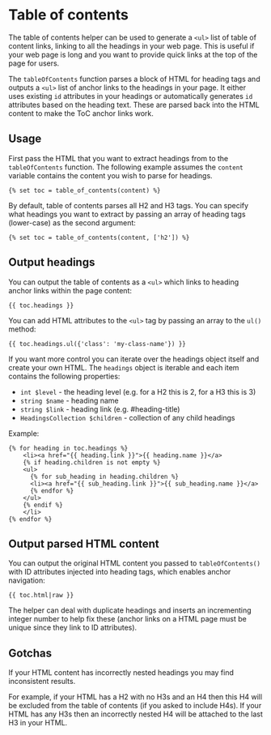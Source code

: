 # Table of contents

The table of contents helper can be used to generate a `<ul>` list of table of content links, linking to all the headings 
in your web page. This is useful if your web page is long and you want to provide quick links at the top of the page
for users.

The `tableOfContents` function parses a block of HTML for heading tags and outputs a `<ul>` list of anchor 
links to the headings in your page. It either uses existing `id` attributes in your headings or automatically generates 
`id` attributes based on the heading text. These are parsed back into the HTML content to make the ToC anchor links work.

## Usage

First pass the HTML that you want to extract headings from to the `tableOfContents` function.
The following example assumes the `content` variable contains the content you wish to parse for headings.


```twig
{% set toc = table_of_contents(content) %}
```

By default, table of contents parses all H2 and H3 tags. You can specify what headings you want to extract
by passing an array of heading tags (lower-case) as the second argument:

```twig
{% set toc = table_of_contents(content, ['h2']) %}
```

## Output headings

You can output the table of contents as a `<ul>` which links to heading anchor links within the page content: 

```twig
{{ toc.headings }}
```

You can add HTML attributes to the `<ul>` tag by passing an array to the `ul()` method:

```twig
{{ toc.headings.ul({'class': 'my-class-name'}) }}
```

If you want more control you can iterate over the headings object itself and create your own HTML. The `headings` object
is iterable and each item contains the following properties:

* `int $level` - the heading level (e.g. for a H2 this is 2, for a H3 this is 3)
* `string $name` - heading name
* `string $link` - heading link (e.g. #heading-title)
* `HeadingsCollection $children` - collection of any child headings 

Example:

```twig
{% for heading in toc.headings %}
    <li><a href="{{ heading.link }}">{{ heading.name }}</a>
    {% if heading.children is not empty %}
    <ul>
      {% for sub_heading in heading.children %}
      <li><a href="{{ sub_heading.link }}">{{ sub_heading.name }}</a>
      {% endfor %}
    </ul>
    {% endif %}
    </li>
{% endfor %}
```

## Output parsed HTML content

You can output the original HTML content you passed to `tableOfContents()` with ID attributes injected into 
heading tags, which enables anchor navigation:

```twig
{{ toc.html|raw }}
```

The helper can deal with duplicate headings and inserts an incrementing integer number to help fix these (anchor links on a
HTML page must be unique since they link to ID attributes).

## Gotchas

If your HTML content has incorrectly nested headings you may find inconsistent results. 

For example, if your HTML has a H2 with no H3s and an H4 then this H4 will be excluded from the table of
contents (if you asked to include H4s). If your HTML has any H3s then an incorrectly 
nested H4 will be attached to the last H3 in your HTML.